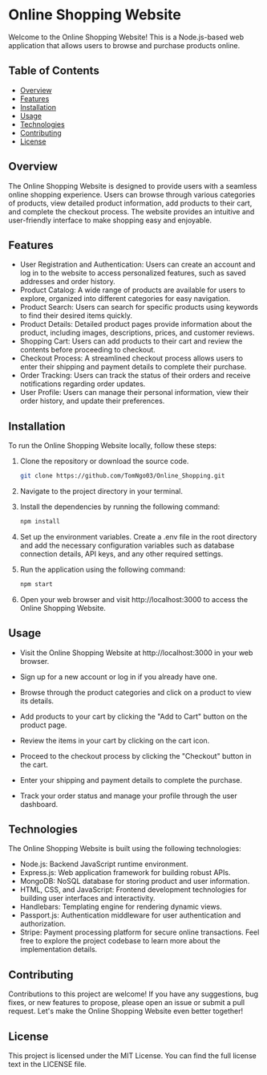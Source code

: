 # Online Shopping Website

Welcome to the Online Shopping Website! This is a Node.js-based web application that allows users to browse and purchase products online.

## Table of Contents

- [Overview](#overview)
- [Features](#features)
- [Installation](#installation)
- [Usage](#usage)
- [Technologies](#technologies)
- [Contributing](#contributing)
- [License](#license)

## Overview

The Online Shopping Website is designed to provide users with a seamless online shopping experience. Users can browse through various categories of products, view detailed product information, add products to their cart, and complete the checkout process. The website provides an intuitive and user-friendly interface to make shopping easy and enjoyable.

## Features

- User Registration and Authentication: Users can create an account and log in to the website to access personalized features, such as saved addresses and order history.
- Product Catalog: A wide range of products are available for users to explore, organized into different categories for easy navigation.
- Product Search: Users can search for specific products using keywords to find their desired items quickly.
- Product Details: Detailed product pages provide information about the product, including images, descriptions, prices, and customer reviews.
- Shopping Cart: Users can add products to their cart and review the contents before proceeding to checkout.
- Checkout Process: A streamlined checkout process allows users to enter their shipping and payment details to complete their purchase.
- Order Tracking: Users can track the status of their orders and receive notifications regarding order updates.
- User Profile: Users can manage their personal information, view their order history, and update their preferences.

## Installation

To run the Online Shopping Website locally, follow these steps:

1. Clone the repository or download the source code.
   ```bash
   git clone https://github.com/TomNgo03/Online_Shopping.git

2. Navigate to the project directory in your terminal.

3. Install the dependencies by running the following command:
   ```bash
   npm install
4. Set up the environment variables. Create a .env file in the root directory and add the necessary configuration variables such as database connection details, API keys, and any other required settings.

5. Run the application using the following command:
   ```bash
   npm start
6. Open your web browser and visit http://localhost:3000 to access the Online Shopping Website.

## Usage
- Visit the Online Shopping Website at http://localhost:3000 in your web browser.

- Sign up for a new account or log in if you already have one.

- Browse through the product categories and click on a product to view its details.

- Add products to your cart by clicking the "Add to Cart" button on the product page.

- Review the items in your cart by clicking on the cart icon.

- Proceed to the checkout process by clicking the "Checkout" button in the cart.

- Enter your shipping and payment details to complete the purchase.

- Track your order status and manage your profile through the user dashboard.

## Technologies
The Online Shopping Website is built using the following technologies:

- Node.js: Backend JavaScript runtime environment.
- Express.js: Web application framework for building robust APIs.
- MongoDB: NoSQL database for storing product and user information.
- HTML, CSS, and JavaScript: Frontend development technologies for building user interfaces and interactivity.
- Handlebars: Templating engine for rendering dynamic views.
- Passport.js: Authentication middleware for user authentication and authorization.
- Stripe: Payment processing platform for secure online transactions.
Feel free to explore the project codebase to learn more about the implementation details.

## Contributing
Contributions to this project are welcome! If you have any suggestions, bug fixes, or new features to propose, please open an issue or submit a pull request. Let's make the Online Shopping Website even better together!

## License
This project is licensed under the MIT License. You can find the full license text in the LICENSE file.
